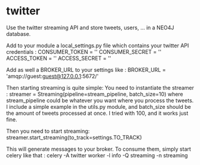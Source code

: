 # twitter
Use the twitter streaming API and store tweets, users, ... in a NEO4J database.

Add to your module a local_settings.py file which contains your twitter API credentials :
CONSUMER_TOKEN = ''
CONSUMER_SECRET = ''
ACCESS_TOKEN = ''
ACCESS_SECRET = ''

Add as well a BROKER_URL to your settings like :
BROKER_URL = 'amqp://guest:guest@127.0.0.1:5672/'

Then starting streaming is quite simple:
You need to instantiate the streamer :
streamer = Streaming(pipeline=stream_pipeline, batch_size=10)
where stream_pipeline could be whatever you want where you process the tweets. I include a simple example in the utils.py module,
and batch_size should be the amount of tweets processed at once. I tried with 100, and it works just fine.

Then you need to start streaming:
streamer.start_streaming(to_track=settings.TO_TRACK)

This will generate messages to your broker. To consume them, simply start celery like that :
celery -A twitter worker -l info -Q streaming -n streaming
